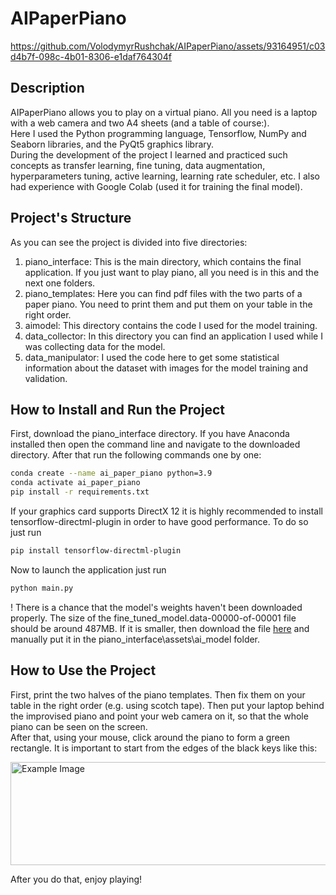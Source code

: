 # AIPaperPiano

https://github.com/VolodymyrRushchak/AIPaperPiano/assets/93164951/c03d4b7f-098c-4b01-8306-e1daf764304f

## Description
AIPaperPiano allows you to play on a virtual piano. All you need is a laptop with a web camera and two A4 sheets (and a table of course:). <br />
Here I used the Python programming language, Tensorflow, NumPy and Seaborn libraries, and the PyQt5 graphics library. <br />
During the development of the project I learned and practiced such concepts as transfer learning, fine tuning, data augmentation, hyperparameters tuning, active learning, learning rate scheduler, etc. I also had experience with Google Colab (used it for training the final model).

## Project's Structure
As you can see the project is divided into five directories: 
1. piano_interface: This is the main directory, which contains the final application. If you just want to play piano, all you need is in this and the next one folders.
2. piano_templates: Here you can find pdf files with the two parts of a paper piano. You need to print them and put them on your table in the right order.
3. aimodel: This directory contains the code I used for the model training.
4. data_collector: In this directory you can find an application I used while I was collecting data for the model.
5. data_manipulator: I used the code here to get some statistical information about the dataset with images for the model training and validation.

## How to Install and Run the Project
First, download the piano_interface directory. If you have Anaconda installed then open the command line and navigate to the downloaded directory. After that run the following commands one by one:
```bash
conda create --name ai_paper_piano python=3.9 
conda activate ai_paper_piano 
pip install -r requirements.txt
```
If your graphics card supports DirectX 12 it is highly recommended to install tensorflow-directml-plugin in order to have good performance. To do so just run
```bash
pip install tensorflow-directml-plugin
```
Now to launch the application just run
```bash
python main.py
```
! There is a chance that the model's weights haven't been downloaded properly. The size of the fine_tuned_model.data-00000-of-00001 file should be around 487MB. If it is smaller, then download the file [here](https://github.com/VolodymyrRushchak/AIPaperPiano/raw/main/piano_interface/assets/ai_model/fine_tuned_model.data-00000-of-00001?download=) and manually put it in the piano_interface\assets\ai_model folder.

## How to Use the Project
First, print the two halves of the piano templates. Then fix them on your table in the right order (e.g. using scotch tape). Then put your laptop behind the improvised piano and point your web camera on it, so that the whole piano can be seen on the screen. <br />
After that, using your mouse, click around the piano to form a green rectangle. It is important to start from the edges of the black keys like this:

<img src="https://github.com/VolodymyrRushchak/AIPaperPiano/assets/93164951/f9b75bbf-5fe7-4aee-bf5a-0ec835831d50" alt="Example Image" width="650" height="165">

After you do that, enjoy playing!
